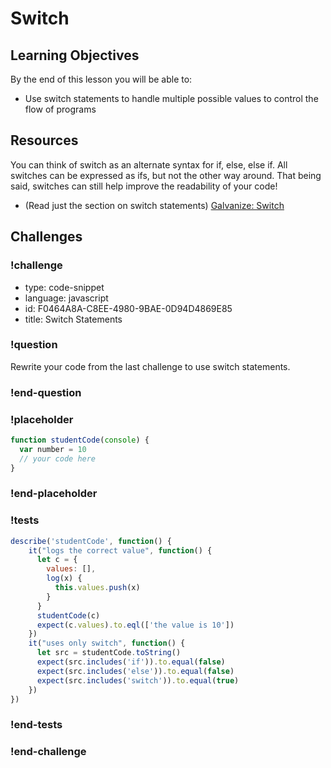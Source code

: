 # Switch

## Learning Objectives

By the end of this lesson you will be able to:

* Use switch statements to handle multiple possible values to control the flow of programs

## Resources

You can think of switch as an alternate syntax for if, else, else if. All switches
can be expressed as ifs, but not the other way around. That being said, switches
can still help improve the readability of your code!

* (Read just the section on switch statements) [Galvanize: Switch](https://github.com/gSchool/javascript-curriculum/blob/master/10_Syntax/02_Control_Flow.md#user-content-switch-statement)

## Challenges
### !challenge

* type: code-snippet
* language: javascript
* id: F0464A8A-C8EE-4980-9BAE-0D94D4869E85
* title: Switch Statements

### !question

Rewrite your code from the last challenge to use switch statements.

### !end-question

### !placeholder

```js
function studentCode(console) {
  var number = 10
  // your code here
}
```

### !end-placeholder

### !tests

```js
describe('studentCode', function() {
    it("logs the correct value", function() {
      let c = {
        values: [],
        log(x) {
          this.values.push(x)
        }
      }
      studentCode(c)
      expect(c.values).to.eql(['the value is 10'])
    })
    it("uses only switch", function() {
      let src = studentCode.toString()
      expect(src.includes('if')).to.equal(false)
      expect(src.includes('else')).to.equal(false)
      expect(src.includes('switch')).to.equal(true)
    })
})
```
### !end-tests

### !end-challenge
